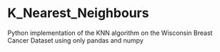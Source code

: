 # K_Nearest_Neighbours
Python implementation of the KNN algorithm on the Wisconsin Breast Cancer Dataset using only pandas and numpy
